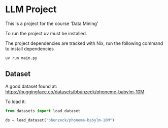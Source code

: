# LLM Project

This is a project for the course 'Data Mining'

To run the project uv must be installed.

The project dependencies are tracked with Nix, run the following command to install dependencies

```sh
uv run main.py
```

## Dataset

A good dataset found at: https://huggingface.co/datasets/bbunzeck/phoneme-babylm-10M

To load it:

```py
from datasets import load_dataset

ds = load_dataset("bbunzeck/phoneme-babylm-10M")
```
